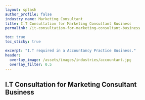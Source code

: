 ```yaml
---
layout: splash 
author_profile: false 
industry_name: Marketing Consultant
title: I.T Consultation for Marketing Consultant Business
permalink: /it-consultation-for-marketing-consultant-business

toc: true
toc_sticky: true

excerpt: "I.T required in a Accountancy Practice Business."
header:
  overlay_image: /assets/images/industries/accountant.jpg
  overlay_filter: 0.5 
---
```


## I.T Consultation for Marketing Consultant Business